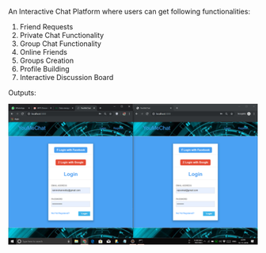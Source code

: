 An Interactive Chat Platform where users can get following functionalities:
1) Friend Requests
2) Private Chat Functionality
3) Group Chat Functionality
4) Online Friends
5) Groups Creation
6) Profile Building
7) Interactive Discussion Board


Outputs:

![alt text](https://github.com/rammohanreddy3149/YouMeChat/blob/master/Outputs/Screenshot%20(36).png)
